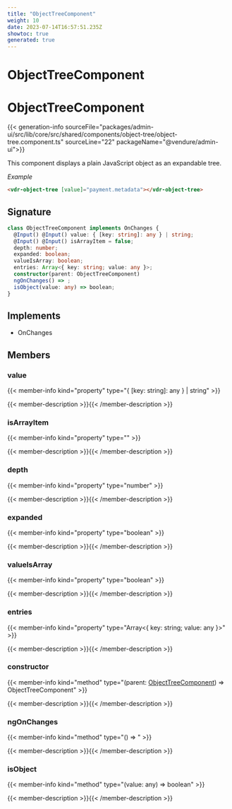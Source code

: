 ```yaml
---
title: "ObjectTreeComponent"
weight: 10
date: 2023-07-14T16:57:51.235Z
showtoc: true
generated: true
---
```

<!-- This file was generated from the Vendure source. Do not modify. Instead, re-run the "docs:build" script -->

# ObjectTreeComponent
<div class="symbol">


# ObjectTreeComponent

{{< generation-info sourceFile="packages/admin-ui/src/lib/core/src/shared/components/object-tree/object-tree.component.ts" sourceLine="22" packageName="@vendure/admin-ui">}}

This component displays a plain JavaScript object as an expandable tree.

*Example*

```HTML
<vdr-object-tree [value]="payment.metadata"></vdr-object-tree>
```

## Signature

```TypeScript
class ObjectTreeComponent implements OnChanges {
  @Input() @Input() value: { [key: string]: any } | string;
  @Input() @Input() isArrayItem = false;
  depth: number;
  expanded: boolean;
  valueIsArray: boolean;
  entries: Array<{ key: string; value: any }>;
  constructor(parent: ObjectTreeComponent)
  ngOnChanges() => ;
  isObject(value: any) => boolean;
}
```
## Implements

 * OnChanges


## Members

### value

{{< member-info kind="property" type="{ [key: string]: any } | string"  >}}

{{< member-description >}}{{< /member-description >}}

### isArrayItem

{{< member-info kind="property" type=""  >}}

{{< member-description >}}{{< /member-description >}}

### depth

{{< member-info kind="property" type="number"  >}}

{{< member-description >}}{{< /member-description >}}

### expanded

{{< member-info kind="property" type="boolean"  >}}

{{< member-description >}}{{< /member-description >}}

### valueIsArray

{{< member-info kind="property" type="boolean"  >}}

{{< member-description >}}{{< /member-description >}}

### entries

{{< member-info kind="property" type="Array&#60;{ key: string; value: any }&#62;"  >}}

{{< member-description >}}{{< /member-description >}}

### constructor

{{< member-info kind="method" type="(parent: <a href='/admin-ui-api/components/object-tree-component#objecttreecomponent'>ObjectTreeComponent</a>) => ObjectTreeComponent"  >}}

{{< member-description >}}{{< /member-description >}}

### ngOnChanges

{{< member-info kind="method" type="() => "  >}}

{{< member-description >}}{{< /member-description >}}

### isObject

{{< member-info kind="method" type="(value: any) => boolean"  >}}

{{< member-description >}}{{< /member-description >}}


</div>
